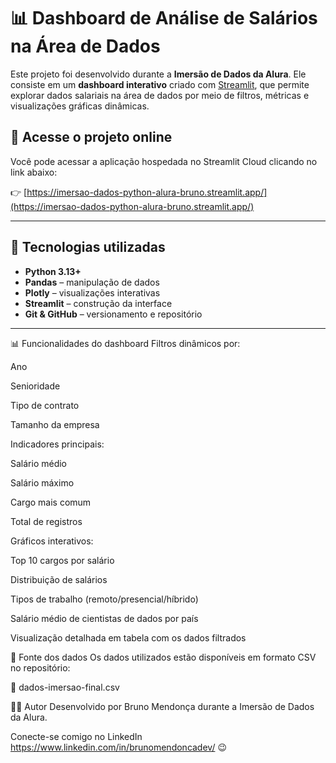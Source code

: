 # 📊 Dashboard de Análise de Salários na Área de Dados

Este projeto foi desenvolvido durante a **Imersão de Dados da Alura**. Ele consiste em um **dashboard interativo** criado com [Streamlit](https://streamlit.io/), que permite explorar dados salariais na área de dados por meio de filtros, métricas e visualizações gráficas dinâmicas.

## 🔗 Acesse o projeto online

Você pode acessar a aplicação hospedada no Streamlit Cloud clicando no link abaixo:

👉 [https://imersao-dados-python-alura-bruno.streamlit.app/](https://imersao-dados-python-alura-bruno.streamlit.app/)

---

## 🧰 Tecnologias utilizadas

- **Python 3.13+**
- **Pandas** – manipulação de dados
- **Plotly** – visualizações interativas
- **Streamlit** – construção da interface
- **Git & GitHub** – versionamento e repositório

---

📊 Funcionalidades do dashboard
Filtros dinâmicos por:

Ano

Senioridade

Tipo de contrato

Tamanho da empresa

Indicadores principais:

Salário médio

Salário máximo

Cargo mais comum

Total de registros

Gráficos interativos:

Top 10 cargos por salário

Distribuição de salários

Tipos de trabalho (remoto/presencial/híbrido)

Salário médio de cientistas de dados por país

Visualização detalhada em tabela com os dados filtrados

📁 Fonte dos dados
Os dados utilizados estão disponíveis em formato CSV no repositório:

🔗 dados-imersao-final.csv

👨‍💻 Autor
Desenvolvido por Bruno Mendonça durante a Imersão de Dados da Alura.

Conecte-se comigo no LinkedIn https://www.linkedin.com/in/brunomendoncadev/ 😉

